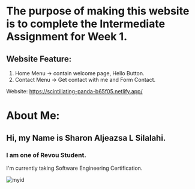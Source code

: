 # The purpose of making this website is to complete the Intermediate Assignment for Week 1.
## Website Feature:
1. Home Menu -> contain welcome page, Hello Button.
2. Contact Menu -> Get contact with me and Form Contact.
   
Website: https://scintillating-panda-b65f05.netlify.app/

# **About Me:**

## Hi, my Name is Sharon Aljeazsa L Silalahi. 

### I am one of Revou Student.
I'm currently taking Software Engineering Certification.

![myid](https://github.com/RevoU-FSSE-2/week-1-aljeazsharon/assets/25450018/290dd4b1-c040-4bfd-95d9-c0ed085d29a9)
